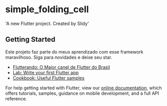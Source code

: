 # simple_folding_cell

&#x27;A new Flutter project. Created by Slidy&#x27;

## Getting Started

Este projeto faz parte do meus aprendizado com esse framework maravilhoso.
Siga para novidades e deixe seu star.

- [Flutterando: O Maior canel de Flutter do Brasil](http://flutterando.com.br)
- [Lab: Write your first Flutter app](https://flutter.dev/docs/get-started/codelab)
- [Cookbook: Useful Flutter samples](https://flutter.dev/docs/cookbook)

For help getting started with Flutter, view our
[online documentation](https://flutter.dev/docs), which offers tutorials,
samples, guidance on mobile development, and a full API reference.
